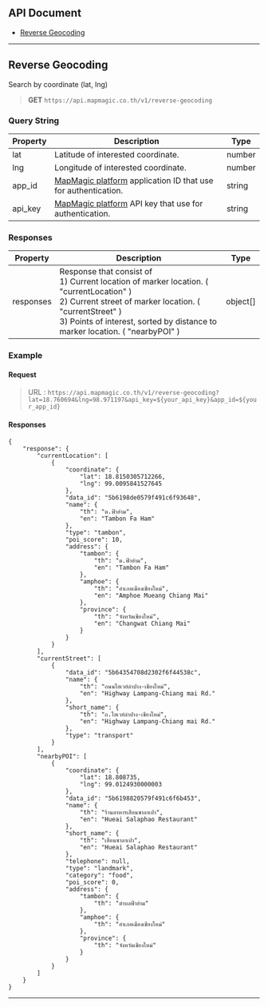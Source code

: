 ## API Document

* [Reverse Geocoding](#reverse-geocoding)

---

## Reverse Geocoding

Search by coordinate (lat, lng)

> **GET** `https://api.mapmagic.co.th/v1/reverse-geocoding`

### Query String
| Property | Description | Type |
|----------|-------------|------|
| lat | Latitude of interested coordinate. | number |
| lng | Longitude of interested coordinate. | number |
| app_id | [MapMagic platform](https://developers.mapmagic.co.th/auth/signin) application ID that use for authentication. | string | - |
| api_key | [MapMagic platform](https://developers.mapmagic.co.th/auth/signin) API key that use for authentication. | string | - |

### Responses
| Property | Description | Type |
|----------|-------------|------|
| responses | Response that consist of<br>1) Current location of marker location. ( "currentLocation" )<br>2) Current street of marker location. ( "currentStreet" )<br>3) Points of interest, sorted by distance to marker location. ( "nearbyPOI" ) | object[] |

### Example
#### Request

> URL : `https://api.mapmagic.co.th/v1/reverse-geocoding?lat=18.760694&lng=98.971197&api_key=${your_api_key}&app_id=${your_app_id}`

#### Responses

```
{
    "response": {
        "currentLocation": [
            {
                "coordinate": {
                    "lat": 18.8150305712266,
                    "lng": 99.0095841527645
                },
                "data_id": "5b6198de0579f491c6f93648",
                "name": {
                    "th": "ต.ฟ้าฮ่าม",
                    "en": "Tambon Fa Ham"
                },
                "type": "tambon",
                "poi_score": 10,
                "address": {
                    "tambon": {
                        "th": "ต.ฟ้าฮ่าม",
                        "en": "Tambon Fa Ham"
                    },
                    "amphoe": {
                        "th": "อำเภอเมืองเชียงใหม่",
                        "en": "Amphoe Mueang Chiang Mai"
                    },
                    "province": {
                        "th": "จังหวัดเชียงใหม่",
                        "en": "Changwat Chiang Mai"
                    }
                }
            }
        ],
        "currentStreet": [
            {
                "data_id": "5b64354708d2302f6f44538c",
                "name": {
                    "th": "ถนนไฮเวย์ลำปาง-เชียงใหม่",
                    "en": "Highway Lampang-Chiang mai Rd."
                },
                "short_name": {
                    "th": "ถ.ไฮเวย์ลำปาง-เชียงใหม่",
                    "en": "Highway Lampang-Chiang mai Rd."
                },
                "type": "transport"
            }
        ],
        "nearbyPOI": [
            {
                "coordinate": {
                    "lat": 18.808735,
                    "lng": 99.0124930000003
                },
                "data_id": "5b6198820579f491c6f6b453",
                "name": {
                    "th": "ร้านอาหารเฮือนซาลาเปา",
                    "en": "Hueai Salaphao Restaurant"
                },
                "short_name": {
                    "th": "เฮือนซาลาเปา",
                    "en": "Hueai Salaphao Restaurant"
                },
                "telephone": null,
                "type": "landmark",
                "category": "food",
                "poi_score": 0,
                "address": {
                    "tambon": {
                        "th": "ตำบลฟ้าฮ่าม"
                    },
                    "amphoe": {
                        "th": "อำเภอเมืองเชียงใหม่"
                    },
                    "province": {
                        "th": "จังหวัดเชียงใหม่"
                    }
                }
            }
        ]
    }
}
```
---